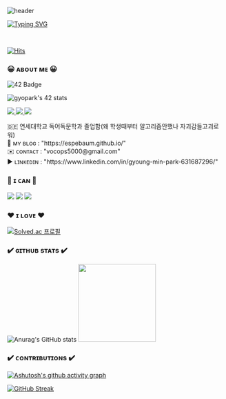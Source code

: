 ![header](https://capsule-render.vercel.app/api?type=waving&color=gradient&height=250&section=header&text=GYOPARK&fontSize=80)

[![Typing SVG](https://readme-typing-svg.demolab.com?font=Fira+Code&pause=1000&color=000000&background=FFFFFF00&center=true&vCenter=true&random=false&width=875&height=25&lines=as+known+as+Espebaum)](https://git.io/typing-svg)

<br/>

[![Hits](https://hits.seeyoufarm.com/api/count/incr/badge.svg?url=https%3A%2F%2Fgithub.com%2FEspebaum&count_bg=%23F40D12&title_bg=%23AAAAAA&icon=trustpilot.svg&icon_color=%23FFE8E8&title=hits&edge_flat=false)](https://hits.seeyoufarm.com)

### 😀 ᴀʙᴏᴜᴛ ᴍᴇ 😀

![42 Badge](http://img.shields.io/badge/-42seoul-black?style=for-the-badge&logo=42&link=https://profile.intra.42.fr/users/gyopark)<!--&fontSize=90&animation=twinkling&descAlignY=80&customColorList=0,1,1,1,1,1)-->

![gyopark's 42 stats](https://badge.mediaplus.ma/darkblue/gyopark?1337Badge=off&UM6P=off)


<div>
    <a href="https://espebaum.github.io/">
        <img src="https://img.shields.io/badge/Github%20Page-black?style=for-the-badge&logo=github">
    </a>
    <a href="mailto:vocops5000@gmail.com">
      <img src="https://img.shields.io/badge/Gmail-D14836?style=for-the-badge&logo=gmail&logoColor=white&link=mailto:vocops5000@gmail.com"/>
    </a>
        <a href="https://www.linkedin.com/in/gyoung-min-park-631687296/">
      <img src="https://img.shields.io/badge/LinkedIn-white?style=for-the-badge&logo=linkedin&color=%230A66C2"/>
    </a>
</div>

<p>
  🇩🇪 연세대학교 독어독문학과 졸업함(왜 학생때부터 알고리즘안했나 자괴감들고괴로워)<br/>
  🍉 ᴍʏ ʙʟᴏɢ : "https://espebaum.github.io/"<br/>
  ✉️ ᴄᴏɴᴛᴀᴄᴛ  : "vocops5000@gmail.com"<br/>
  ▶ ʟɪɴᴋᴇᴅɪɴ : "https://www.linkedin.com/in/gyoung-min-park-631687296/"
</p>

### 💚 ɪ ᴄᴀɴ 💚
<div>
<img src="https://img.shields.io/badge/C-%20?style=for-the-badge&logo=C&logoColor=black&color=%23A8B9CC">
<img src="https://img.shields.io/badge/C%2B%2B-blue?style=for-the-badge&logo=cplusplus"/>
<img src="https://img.shields.io/badge/Javascript-FFFF00?style=for-the-badge&logo=javascript&logoColor=black" />
</div>

### ❤ ɪ ʟᴏᴠᴇ ❤
[![Solved.ac 프로필](http://mazassumnida.wtf/api/v2/generate_badge?boj=espebaum)](https://solved.ac/espebaum)

### ✔️ ɢɪᴛʜᴜʙ sᴛᴀᴛs ✔️
![Anurag's GitHub stats](https://github-readme-stats.vercel.app/api?username=espebaum&show_icons=true&theme=radical)
<img height="180em" src="https://github-readme-stats.vercel.app/api/top-langs/?username=Espebaum&layout=compact&bg_color=30,e96443,904e95&title_color=fff&text_color=fff">

### ✔️ ᴄᴏɴᴛʀɪʙᴜᴛɪᴏɴs ✔️
[![Ashutosh's github activity graph](https://github-readme-activity-graph.vercel.app/graph?username=Espebaum&theme=react&custom_title=힘내서%20커밋)](https://github.com/ashutosh00710/github-readme-activity-graph)

[![GitHub Streak](https://streak-stats.demolab.com/?user=Espebaum&theme=nord&card_width=500&date_format=%5BY%20%5DM%20j)](https://git.io/streak-stats)
